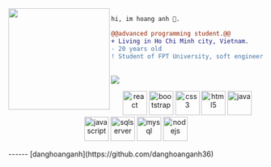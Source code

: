 <img align="left" height="200" src="https://media.giphy.com/media/ao9DUiTKH60XS/giphy.gif"/>

```diff
hi, im hoang anh 🔮.

@@advanced programming student.@@
+ Living in Ho Chi Minh city, Vietnam.
- 20 years old
! Student of FPT University, soft engineer
```
<br>
<div align="left">
<img src="https://img.shields.io/badge/%20Skills%20-Programming%20languages-lightgrey"/>
</div>
<p align="center">
<img src="https://cdn4.iconfinder.com/data/icons/logos-3/600/React.js_logo-512.png" alt="react" width="48" height="48"/> 
<img src="https://boosted.orange.com/v4-alpha/assets/brand/bootstrap-solid.svg" alt="bootstrap" width="48" height="48"/> 
<img src="https://encrypted-tbn0.gstatic.com/images?q=tbn:ANd9GcRyU99B0-3pGk4P-yGWDIc6OQ0awn56cadjZUVfy9Li2HrFhOU5_s1zHo8LYohsucyzqEQ&usqp=CAU" alt="css3" width="48" height="48"/> 
<img src="https://encrypted-tbn0.gstatic.com/images?q=tbn:ANd9GcSkRUGXR_pLaNtbB7Uw9fKjJBWu42VCTQHy-3pAvBp1vC9yiVdH602-e7mRrLDCkKyojKg&usqp=CAU" alt="html5" width="48" height="48"/> 
<img src="https://icon-library.com/images/java-icon-png/java-icon-png-16.jpg" alt="java" width="48" height="48"/> 
<img src="https://upload.wikimedia.org/wikipedia/commons/thumb/9/99/Unofficial_JavaScript_logo_2.svg/2048px-Unofficial_JavaScript_logo_2.svg.png" alt="javascript" width="48" height="48"/> 
<img src="https://www.svgrepo.com/show/303229/microsoft-sql-server-logo.svg" alt="sqlserver" width="48" height="48"/> 
<img src="https://pngimg.com/uploads/mysql/mysql_PNG23.png" alt="mysql" width="48" height="48"/> 
<img src="https://cdn.iconscout.com/icon/free/png-256/node-js-1174925.png" alt="nodejs" width="48" height="48"/> 
<!-- <img src="https://brandlogos.net/wp-content/uploads/2020/03/Linux-logo.png" alt="linux" width="48" height="48"/> -->
</p>
------
[danghoanganh](https://github.com/danghoanganh36)
